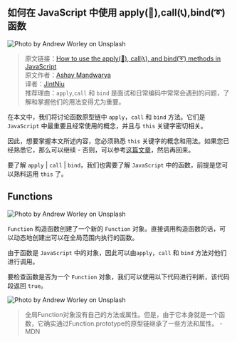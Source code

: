 ## 如何在 JavaScript 中使用 apply(💅),call(📞),bind(➰)函数

![](https://user-gold-cdn.xitu.io/2019/1/21/1686da39092644ab?w=2560&h=1858&f=jpeg&s=578203 "Photo by Andrew Worley on Unsplash")

> 原文链接：[How to use the apply(💅), call(📞), and bind(➰) methods in JavaScript](https://medium.freecodecamp.org/how-to-use-the-apply-call-and-bind-methods-in-javascript-80a8e6096a90)  
> 原文作者：[Ashay Mandwarya](https://medium.freecodecamp.org/@ashaymurceilago)  
> 译者：[JintNiu](https://juejin.im/user/5b847cd2e51d4538af60f8cd)   
> 推荐理由：`apply`,`call` 和 `bind` 是面试和日常编码中常常会遇到的问题，了解和掌握他们的用法变得尤为重要。


在本文中，我们将讨论函数原型链中 `apply`，`call` 和 `bind` 方法。它们是 `JavaScript` 中最重要且经常使用的概念，并且与 `this` 关键字密切相关。

因此，想要掌握本文所述内容，您必须熟悉 `this` 关键字的概念和用法。如果您已经熟悉它，那么可以继续 - 否则，可以参考[这篇文章](https://medium.freecodecamp.org/a-guide-to-this-in-javascript-e3b9daef4df1)，然后再回来。

要了解 `apply` | `call` | `bind`，我们也需要了解 `JavaScript` 中的函数，前提是您可以熟料运用 `this` 了。

## Functions

![](https://user-gold-cdn.xitu.io/2019/1/21/1686da39092644ab?w=2560&h=1858&f=jpeg&s=578203 "Photo by Andrew Worley on Unsplash")

`Function` 构造函数创建了一个新的 `Function` 对象。直接调用构造函数的话，可以动态地创建出可以在全局范围内执行的函数。

由于函数是 `JavaScript` 中的对象，因此可以由`apply`，`call` 和 `bind` 方法对他们进行调用。

要检查函数是否为一个 `Function` 对象，我们可以使用以下代码进行判断，该代码段返回 `true`。

![](https://user-gold-cdn.xitu.io/2019/1/21/1686da39092644ab?w=2560&h=1858&f=jpeg&s=578203 "Photo by Andrew Worley on Unsplash")

> 全局Function对象没有自己的方法或属性。但是，由于它本身就是一个函数，它确实通过Function.prototype的原型链继承了一些方法和属性。 - MDN

